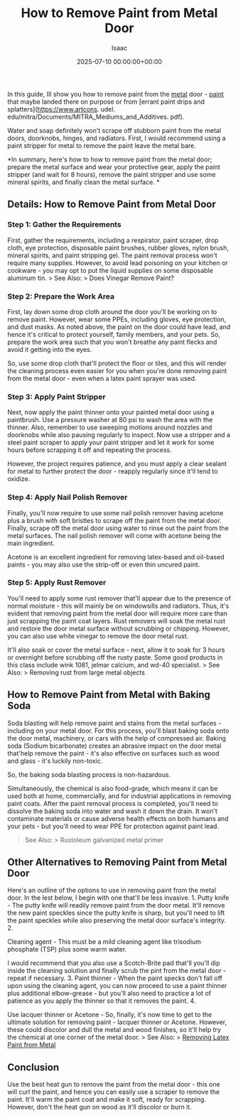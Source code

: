 ﻿---
title: How to Remove Paint from Metal Door
description: In this guide, Ill show you how to remove paint from the metal door - paint that maybe landed there on purpose or from errant paint drips and splatters ....
slug: /how-to-remove-paint-from-metal-door/
date: 2025-07-10 00:00:00+00:00
lastmod: 2025-07-10 00:00:00+03:00
author: Isaac
categories:
- DIY Paintings
tags:
- diy-paintings
- paint
- metal
layout: post
---

In this guide, Ill show you how to remove paint from the [metal](https://pestpolicy.com/can-you-use-acrylic-paint-on-metal/) door - [paint](https://pestpolicy.com/how-to-remove-paint-from-metal-railing/) that maybe landed there on purpose or from [errant paint drips and splatters](https://www.artcons. udel. edu/mitra/Documents/MITRA_Mediums_and_Additives. pdf).

Water and soap definitely won't scrape off stubborn paint from the metal doors, doorknobs, hinges, and radiators. First, I would recommend using a paint stripper for metal to remove the paint leave the metal bare.

*In summary, here's how to how to remove paint from the metal door; prepare the metal surface and wear your protective gear, apply the paint stripper (and wait for 8 hours), remove the paint stripper and use some mineral spirits, and finally clean the metal surface. *

##  Details: How to Remove Paint from Metal Door

###  Step 1: Gather the Requirements

First, gather the requirements, including a respirator, paint scraper, drop cloth, eye protection, disposable paint brushes, rubber gloves, nylon brush, mineral spirits, and paint stripping gel. The paint removal process won't require many supplies. However, to avoid lead poisoning on your kitchen or cookware - you may opt to put the liquid supplies on some disposable aluminum tin. > See Also: > Does Vinegar Remove Paint?

###  Step 2: Prepare the Work Area

First, lay down some drop cloth around the door you'll be working on to remove paint. However, wear some PPEs, including gloves, eye protection, and dust masks. As noted above, the paint on the door could have lead, and hence it's critical to protect yourself, family members, and your pets. So, prepare the work area such that you won't breathe any paint flecks and avoid it getting into the eyes.

So, use some drop cloth that'll protect the floor or tiles, and this will render the cleaning process even easier for you when you're done removing paint from the metal door - even when a latex paint sprayer was used.

###  Step 3: Apply Paint Stripper

Next, now apply the paint thinner onto your painted metal door using a paintbrush. Use a pressure washer at 80 psi to wash the area with the thinner. Also, remember to use sweeping motions around nozzles and doorknobs while also pausing regularly to inspect. Now use a stripper and a steel paint scraper to apply your paint stripper and let it work for some hours before scrapping it off and repeating the process.

However, the project requires patience, and you must apply a clear sealant for metal to further protect the door - reapply regularly since it'll tend to oxidize.

###  Step 4: Apply Nail Polish Remover

Finally, you'll now require to use some nail polish remover having acetone plus a brush with soft bristles to scrape off the paint from the metal door. Finally, scrape off the metal door using water to rinse out the paint from the metal surfaces. The nail polish remover will come with acetone being the main ingredient.

Acetone is an excellent ingredient for removing latex-based and oil-based paints - you may also use the strip-off or even thin uncured paint.

###  Step 5: Apply Rust Remover

You'll need to apply some rust remover that'll appear due to the presence of normal moisture - this will mainly be on windowsills and radiators. Thus, it's evident that removing paint from the metal door will require more care than just scrapping the paint coat layers. Rust removers will soak the metal rust and restore the door metal surface without scrubbing or chipping. However, you can also use white vinegar to remove the door metal rust.

It'll also soak or cover the metal surface - next, allow it to soak for 3 hours or overnight before scrubbing off the rusty paste. Some good products in this class include wink 1081, jelmar calcium, and wd-40 specialist. > See Also: > Removing rust from large metal objects

##  How to Remove Paint from Metal with Baking Soda

Soda blasting will help remove paint and stains from the metal surfaces - including on your metal door. For this process, you'll blast baking soda onto the door metal, machinery, or cars with the help of compressed air. Baking soda (Sodium bicarbonate) creates an abrasive impact on the door metal that'help remove the paint - it's also effective on surfaces such as wood and glass - it's luckily non-toxic.

So, the baking soda blasting process is non-hazardous.

Simultaneously, the chemical is also food-grade, which means it can be used both at home, commercially, and for industrial applications in removing paint coats. After the paint removal process is completed, you'll need to dissolve the baking soda into water and wash it down the drain. It won't contaminate materials or cause adverse health effects on both humans and your pets - but you'll need to wear PPE for protection against paint lead.

> See Also: > Rustoleum galvanized metal primer

##  Other Alternatives to Removing Paint from Metal Door

Here's an outline of the options to use in removing paint from the metal door. In the lest below, I begin with one that'll be less invasive. 1. Putty knife - The putty knife will readily remove paint from the door metal. It'll remove the new paint speckles since the putty knife is sharp, but you'll need to lift the paint speckles while also preserving the metal door surface's integrity. 2.

Cleaning agent - This must be a mild cleaning agent like trisodium phosphate (TSP) plus some warm water.

I would recommend that you also use a Scotch-Brite pad that'll you'll dip inside the cleaning solution and finally scrub the pint from the metal door - repeat if necessary. 3. Paint thinner - When the paint specks don't fall off upon using the cleaning agent, you can now proceed to use a paint thinner plus additional elbow-grease - but you'll also need to practice a lot of patience as you apply the thinner so that it removes the paint. 4.

Use lacquer thinner or Acetone - So, finally, it's now time to get to the ultimate solution for removing paint - lacquer thinner or Acetone. However, these could discolor and dull the metal and wood finishes, so it'll help try the chemical at one corner of the metal door. > See Also: > [Removing Latex Paint from Metal](https://pestpolicy.com/how-to-remove-latex-paint-from-metal/)

##  Conclusion

Use the best heat gun to remove the paint from the metal door - this one will curl the paint, and hence you can easily use a scraper to remove the paint. It'll warm the paint coat and make it soft, ready for scrapping. However, don't the heat gun on wood as it'll discolor or burn it.

